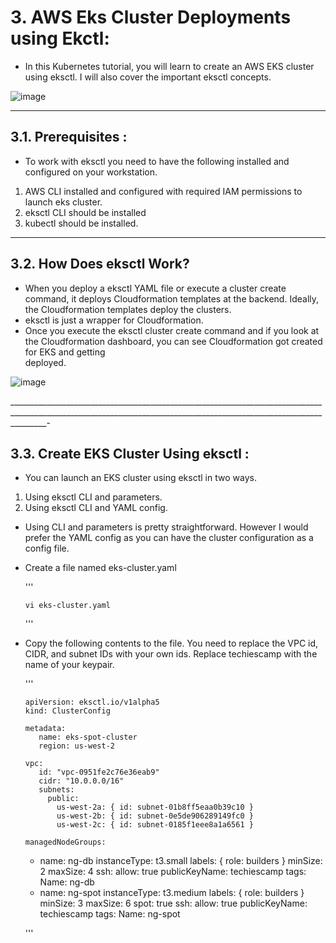 
# 3. AWS Eks Cluster Deployments using  Ekctl:

+ In this Kubernetes tutorial, you will learn to create an AWS EKS cluster using eksctl. I will also cover the important eksctl concepts.

![image](https://user-images.githubusercontent.com/105772882/227536535-43623f0d-3b7f-4579-9e5f-d547d3ac4b67.png)

_____________________________________________________________________________________________________________________________________________________________________

## 3.1. Prerequisites :

+ To work with eksctl you need to have the following installed and configured on your workstation.
1. AWS CLI installed and configured with required IAM permissions to launch eks cluster.
2. eksctl CLI should be installed
3. kubectl should be installed.

_____________________________________________________________________________________________________________________________________________________________________

## 3.2. How Does eksctl Work?

+ When you deploy a eksctl YAML file or execute a cluster create command, it deploys Cloudformation templates at the backend. Ideally, the Cloudformation templates       deploy the clusters.
+ eksctl is just a wrapper for Cloudformation.
+ Once you execute the eksctl cluster create command and if you look at the Cloudformation dashboard, you can see Cloudformation got created for EKS and getting       
  deployed.

![image](https://user-images.githubusercontent.com/105772882/227537366-d713f91a-3404-4238-9c9a-b6623eac13aa.png)

_____________________________________________________________________________________________________________________________________________________________________-

## 3.3. Create EKS Cluster Using eksctl :

+ You can launch an EKS cluster using eksctl in two ways.
1. Using eksctl CLI and parameters.
2. Using eksctl CLI and YAML config.

+ Using CLI and parameters is pretty straightforward. However I would prefer the YAML config as you can have the cluster configuration as a config file.
+ Create a file named eks-cluster.yaml

    '''
      
      vi eks-cluster.yaml 
    '''
+ Copy the following contents to the file. You need to replace the VPC id, CIDR, and subnet IDs with your own ids. Replace techiescamp with the name of your           keypair.

     '''

      apiVersion: eksctl.io/v1alpha5
      kind: ClusterConfig

      metadata:
         name: eks-spot-cluster
         region: us-west-2

      vpc:
         id: "vpc-0951fe2c76e36eab9"
         cidr: "10.0.0.0/16"
         subnets:
           public:
             us-west-2a: { id: subnet-01b8ff5eaa0b39c10 }
             us-west-2b: { id: subnet-0e5de906289149fc0 }
             us-west-2c: { id: subnet-0185f1eee8a1a6561 }

      managedNodeGroups:
     - name: ng-db
        instanceType: t3.small
        labels: { role: builders }
        minSize: 2
        maxSize: 4
       ssh: 
        allow: true
        publicKeyName: techiescamp
       tags:
        Name: ng-db
     - name: ng-spot
       instanceType: t3.medium
       labels: { role: builders }
       minSize: 3
       maxSize: 6
       spot: true
       ssh: 
         allow: true
         publicKeyName: techiescamp
       tags:
       Name: ng-spot
	   
	   
    '''   
